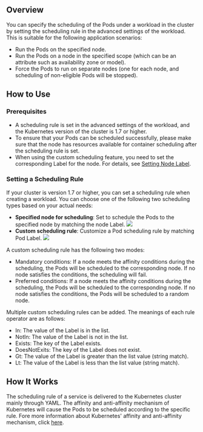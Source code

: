 ## Overview

You can specify the scheduling of the Pods under a workload in the cluster by setting the scheduling rule in the advanced settings of the workload. This is suitable for the following application scenarios:
- Run the Pods on the specified node.
- Run the Pods on a node in the specified scope (which can be an attribute such as availability zone or model).
- Force the Pods to run on separate nodes (one for each node, and scheduling of non-eligible Pods will be stopped).

## How to Use

### Prerequisites

- A scheduling rule is set in the advanced settings of the workload, and the Kubernetes version of the cluster is 1.7 or higher.
- To ensure that your Pods can be scheduled successfully, please make sure that the node has resources available for container scheduling after the scheduling rule is set.
- When using the custom scheduling feature, you need to set the corresponding Label for the node. For details, see [Setting Node Label](https://cloud.tencent.com/document/product/457/32768).

### Setting a Scheduling Rule

If your cluster is version 1.7 or higher, you can set a scheduling rule when creating a workload.
You can choose one of the following two scheduling types based on your actual needs:
- **Specified node for scheduling**: Set to schedule the Pods to the specified node by matching the node Label.
![](https://main.qcloudimg.com/raw/87819e2735fa53456760504f5ca449b3.png)
- **Custom scheduling rule**: Customize a Pod scheduling rule by matching Pod Label.
![](https://main.qcloudimg.com/raw/bfad5148d1f4ef680848bdd34a619c68.png)

A custom scheduling rule has the following two modes:
- Mandatory conditions: If a node meets the affinity conditions during the scheduling, the Pods will be scheduled to the corresponding node. If no node satisfies the conditions, the scheduling will fail.
- Preferred conditions: If a node meets the affinity conditions during the scheduling, the Pods will be scheduled to the corresponding node. If no node satisfies the conditions, the Pods will be scheduled to a random node.

Multiple custom scheduling rules can be added. The meanings of each rule operator are as follows:
- In: The value of the Label is in the list.
- NotIn: The value of the Label is not in the list.
- Exists: The key of the Label exists.
- DoesNotExits: The key of the Label does not exist.
- Gt: The value of the Label is greater than the list value (string match).
- Lt: The value of the Label is less than the list value (string match).

## How It Works

The scheduling rule of a service is delivered to the Kubernetes cluster mainly through YAML. The affinity and anti-affinity mechanism of Kubernetes will cause the Pods to be scheduled according to the specific rule. Fore more information about Kubernetes' affinity and anti-affinity mechanism, click [here](https://kubernetes.io/docs/concepts/configuration/assign-Pod-node/).

